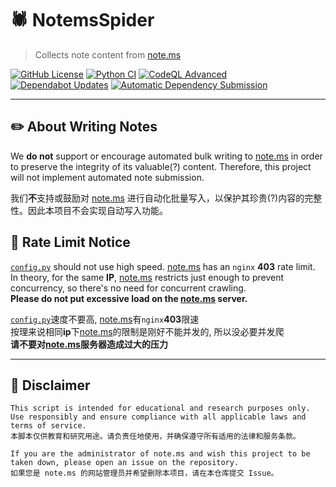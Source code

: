 # 🕷️ NotemsSpider

> Collects note content from [note.ms](https://note.ms)

[![GitHub License](https://img.shields.io/github/license/Sn0wo2/NotemsSpider)](LICENSE)
[![Python CI](https://github.com/Sn0wo2/NotemsSpider/actions/workflows/python.yml/badge.svg)](https://github.com/Sn0wo2/NotemsSpider/actions/workflows/python.yml)
[![CodeQL Advanced](https://github.com/Sn0wo2/NotemsSpider/actions/workflows/codeql.yml/badge.svg)](https://github.com/Sn0wo2/NotemsSpider/actions/workflows/codeql.yml)
[![Dependabot Updates](https://github.com/Sn0wo2/NotemsSpider/actions/workflows/dependabot/dependabot-updates/badge.svg)](https://github.com/Sn0wo2/NotemsSpider/actions/workflows/dependabot/dependabot-updates)
[![Automatic Dependency Submission](https://github.com/Sn0wo2/NotemsSpider/actions/workflows/dependency-graph/auto-submission/badge.svg)](https://github.com/Sn0wo2/NotemsSpider/actions/workflows/dependency-graph/auto-submission)

---

## ✏️ About Writing Notes

We **do not** support or encourage automated bulk writing to [note.ms](https://note.ms) in order to preserve the integrity of its valuable(?) content. Therefore, this project will not implement automated note submission.

我们**不**支持或鼓励对 [note.ms](https://note.ms) 进行自动化批量写入，以保护其珍贵(?)内容的完整性。因此本项目不会实现自动写入功能。

## 🚦 Rate Limit Notice

[`config.py`](config.py) should not use high speed. [note.ms](https://note.ms) has an `nginx` **403** rate limit.  
In theory, for the same **IP**, [note.ms](https://note.ms) restricts just enough to prevent concurrency, so there's no need for concurrent crawling.  
**Please do not put excessive load on the [note.ms](https://note.ms) server.**

[`config.py`](config.py)速度不要高, [note.ms](https://note.ms)有`nginx`**403**限速  
按理来说相同**ip**下[note.ms](https://note.ms)的限制是刚好不能并发的, 所以没必要并发爬  
**请不要对[note.ms](https://note.ms)服务器造成过大的压力**

---

## 📜 Disclaimer

```
This script is intended for educational and research purposes only. Use responsibly and ensure compliance with all applicable laws and terms of service.
本脚本仅供教育和研究用途。请负责任地使用，并确保遵守所有适用的法律和服务条款。

If you are the administrator of note.ms and wish this project to be taken down, please open an issue on the repository.
如果您是 note.ms 的网站管理员并希望删除本项目，请在本仓库提交 Issue。
```